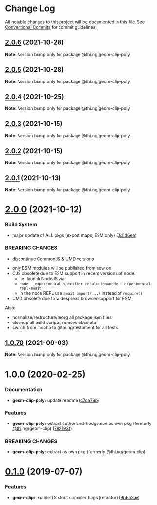 # Change Log

All notable changes to this project will be documented in this file.
See [Conventional Commits](https://conventionalcommits.org) for commit guidelines.

## [2.0.6](https://github.com/thi-ng/umbrella/compare/@thi.ng/geom-clip-poly@2.0.5...@thi.ng/geom-clip-poly@2.0.6) (2021-10-28)

**Note:** Version bump only for package @thi.ng/geom-clip-poly





## [2.0.5](https://github.com/thi-ng/umbrella/compare/@thi.ng/geom-clip-poly@2.0.4...@thi.ng/geom-clip-poly@2.0.5) (2021-10-28)

**Note:** Version bump only for package @thi.ng/geom-clip-poly





## [2.0.4](https://github.com/thi-ng/umbrella/compare/@thi.ng/geom-clip-poly@2.0.3...@thi.ng/geom-clip-poly@2.0.4) (2021-10-25)

**Note:** Version bump only for package @thi.ng/geom-clip-poly





## [2.0.3](https://github.com/thi-ng/umbrella/compare/@thi.ng/geom-clip-poly@2.0.2...@thi.ng/geom-clip-poly@2.0.3) (2021-10-15)

**Note:** Version bump only for package @thi.ng/geom-clip-poly





## [2.0.2](https://github.com/thi-ng/umbrella/compare/@thi.ng/geom-clip-poly@2.0.1...@thi.ng/geom-clip-poly@2.0.2) (2021-10-15)

**Note:** Version bump only for package @thi.ng/geom-clip-poly





## [2.0.1](https://github.com/thi-ng/umbrella/compare/@thi.ng/geom-clip-poly@2.0.0...@thi.ng/geom-clip-poly@2.0.1) (2021-10-13)

**Note:** Version bump only for package @thi.ng/geom-clip-poly





# [2.0.0](https://github.com/thi-ng/umbrella/compare/@thi.ng/geom-clip-poly@1.0.70...@thi.ng/geom-clip-poly@2.0.0) (2021-10-12)


### Build System

* major update of ALL pkgs (export maps, ESM only) ([0d1d6ea](https://github.com/thi-ng/umbrella/commit/0d1d6ea9fab2a645d6c5f2bf2591459b939c09b6))


### BREAKING CHANGES

* discontinue CommonJS & UMD versions

- only ESM modules will be published from now on
- CJS obsolete due to ESM support in recent versions of node:
  - i.e. launch NodeJS via:
  - `node --experimental-specifier-resolution=node --experimental-repl-await`
  - in the node REPL use `await import(...)` instead of `require()`
- UMD obsolete due to widespread browser support for ESM

Also:
- normalize/restructure/reorg all package.json files
- cleanup all build scripts, remove obsolete
- switch from mocha to @thi.ng/testament for all tests






##  [1.0.70](https://github.com/thi-ng/umbrella/compare/@thi.ng/geom-clip-poly@1.0.69...@thi.ng/geom-clip-poly@1.0.70) (2021-09-03) 

**Note:** Version bump only for package @thi.ng/geom-clip-poly 

#  1.0.0 (2020-02-25) 

###  Documentation 

- **geom-clip-poly:** update readme ([c7ca79b](https://github.com/thi-ng/umbrella/commit/c7ca79b7e5e3d6badca2baa79fef8870ad9f9309)) 

###  Features 

- **geom-clip-poly:** extract sutherland-hodgeman as own pkg (formerly [@thi](https://github.com/thi).ng/geom-clip) ([782193f](https://github.com/thi-ng/umbrella/commit/782193f2fc06c18a564d5b983839f55b9143b4f7)) 

###  BREAKING CHANGES 

- **geom-clip-poly:** extract as own pkg (formerly @thi.ng/geom-clip) 

#  [0.1.0](https://github.com/thi-ng/umbrella/compare/@thi.ng/geom-clip@0.0.19...@thi.ng/geom-clip@0.1.0) (2019-07-07) 

###  Features 

- **geom-clip:** enable TS strict compiler flags (refactor) ([9b6a2ae](https://github.com/thi-ng/umbrella/commit/9b6a2ae))
